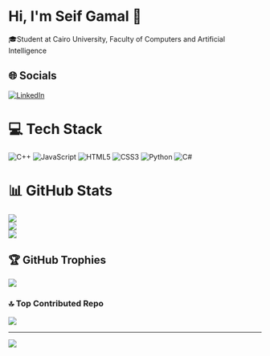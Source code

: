# Hi, I'm Seif Gamal 👋
🎓Student at Cairo University, Faculty of Computers and Artificial Intelligence<br>


## 🌐 Socials
[![LinkedIn](https://img.shields.io/badge/LinkedIn-%230077B5.svg?logo=linkedin&logoColor=white)](https://linkedin.com/in/seif-gamal-b56167273/) 

# 💻 Tech Stack
![C++](https://img.shields.io/badge/c++-%2300599C.svg?style=for-the-badge&logo=c%2B%2B&logoColor=white) ![JavaScript](https://img.shields.io/badge/javascript-%23323330.svg?style=for-the-badge&logo=javascript&logoColor=%23F7DF1E) ![HTML5](https://img.shields.io/badge/html5-%23E34F26.svg?style=for-the-badge&logo=html5&logoColor=white) ![CSS3](https://img.shields.io/badge/css3-%231572B6.svg?style=for-the-badge&logo=css3&logoColor=white) ![Python](https://img.shields.io/badge/python-3670A0?style=for-the-badge&logo=python&logoColor=ffdd54) ![C#](https://img.shields.io/badge/c%23-%23239120.svg?style=for-the-badge&logo=csharp&logoColor=white)
# 📊 GitHub Stats
![](https://github-readme-stats.vercel.app/api?username=seif-github&theme=dark&hide_border=false&include_all_commits=false&count_private=false)<br/>
![](https://github-readme-streak-stats.herokuapp.com/?user=seif-github&theme=dark&hide_border=false)<br/>
![](https://github-readme-stats.vercel.app/api/top-langs/?username=seif-github&theme=dark&hide_border=false&include_all_commits=false&count_private=false&layout=compact)

## 🏆 GitHub Trophies
![](https://github-profile-trophy.vercel.app/?username=seif-github&theme=radical&no-frame=false&no-bg=true&margin-w=4)

### 🔝 Top Contributed Repo
![](https://github-contributor-stats.vercel.app/api?username=seif-github&limit=5&theme=dark&combine_all_yearly_contributions=true)

---
[![](https://visitcount.itsvg.in/api?id=seif-github&icon=0&color=0)](https://visitcount.itsvg.in)

<!-- Proudly created with GPRM ( https://gprm.itsvg.in ) -->
